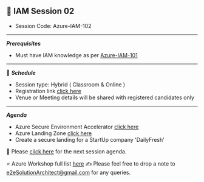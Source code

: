 ## :memo: IAM Session 02
- Session Code: Azure-IAM-102
------------
***Prerequisites***
- Must have IAM knowledge as per [Azure-IAM-101](https://github.com/e2eSolutionArchitect/academy/blob/main/masterclass/Azure/series/agenda/session01.md)

------------
:calendar: ***Schedule***

- Session type: Hybrid ( Classroom & Online ) <br>
- Registration link [click here](#) <br>
- Venue or Meeting details will be shared with registered candidates only
------------
***Agenda***
- Azure Secure Environment Accelerator [click here](#)
- Azure Landing Zone [click here](#)
- Create a secure landing for a StartUp company 'DailyFresh'

:memo: Please [click here](https://github.com/e2eSolutionArchitect/academy/blob/main/masterclass/azure/series/agenda/session03.md) for the next session agenda.

:star: Azure Workshop full list [here](https://github.com/e2eSolutionArchitect/academy/tree/main/masterclass/azure/series)
:writing_hand:  Please feel free to drop a note to e2eSolutionArchitect@gmail.com for any queries.

